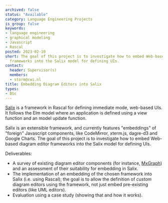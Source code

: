 ```yaml
---
archived: false
status: "Available"
category: Language Engineering Projects
is_group: false
keywords:
- language engineering
- graphical modeling
- Javascript
- Rascal
posted: 2023-02-10
short: The goal of this project is to investigate how to embed Web-based diagram editor
  frameworks into the Salix model for defining UIs.
contact:
  header: Supervisor(s)
  members:
  - storm@cwi.nl
title: Embedding Diagram Editors into Salix
types:
- BSc
---
```


[Salix](https://github.com/cwi-swat/salix) is a framework in Rascal for defining immediate mode, web-based UIs. It follows the Elm model where an application is defined using a view function and an model update function.

Salix is an extensible framework, and currently features "embeddings" of "foreign" Javascript components, like CodeMirror, xterm.js, dagre-d3 and Google Charts. The goal of this project is to investigate how to embed Web-based diagram editor frameworks into the Salix model for defining UIs.

Deliverables:

- A survey of existing diagram editor components (for instance, [MxGraph](https://jgraph.github.io/mxgraph/)) and an assessment of their suitability for embedding in Salix.
- The implementation of an embedding of the chosen framework into Salix (i.e. using Rascal); the goal is to allow the definition of *custom* diagram editors using the framework, not just embed pre-existing editors (like UML editors).
- Evaluation using a case study (showing that and how it works).
